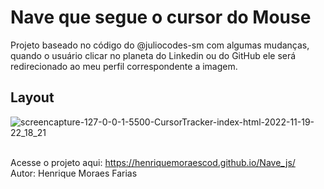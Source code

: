 # Nave que segue o cursor do Mouse
Projeto baseado no código do @juliocodes-sm com algumas mudanças, quando o usuário clicar no planeta do Linkedin ou do GitHub ele será redirecionado ao meu perfil correspondente a imagem.

## Layout

![screencapture-127-0-0-1-5500-CursorTracker-index-html-2022-11-19-22_18_21](https://user-images.githubusercontent.com/111385684/202878160-05d6e6eb-9bcc-4a39-b10f-a02728671678.png)

<br /> Acesse o projeto aqui: https://henriquemoraescod.github.io/Nave_js/
<br />Autor: Henrique Moraes Farias 
